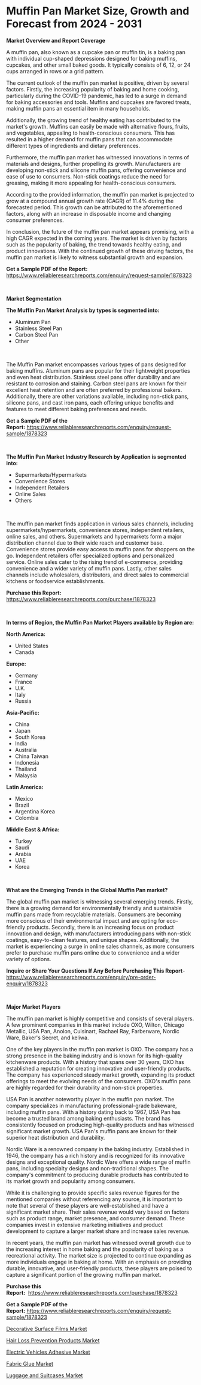 <p><h1>Muffin Pan Market Size, Growth and Forecast from 2024 - 2031</h1></p><p><strong>Market Overview and Report Coverage</strong></p>
<p><p>A muffin pan, also known as a cupcake pan or muffin tin, is a baking pan with individual cup-shaped depressions designed for baking muffins, cupcakes, and other small baked goods. It typically consists of 6, 12, or 24 cups arranged in rows or a grid pattern.</p><p>The current outlook of the muffin pan market is positive, driven by several factors. Firstly, the increasing popularity of baking and home cooking, particularly during the COVID-19 pandemic, has led to a surge in demand for baking accessories and tools. Muffins and cupcakes are favored treats, making muffin pans an essential item in many households.</p><p>Additionally, the growing trend of healthy eating has contributed to the market's growth. Muffins can easily be made with alternative flours, fruits, and vegetables, appealing to health-conscious consumers. This has resulted in a higher demand for muffin pans that can accommodate different types of ingredients and dietary preferences.</p><p>Furthermore, the muffin pan market has witnessed innovations in terms of materials and designs, further propelling its growth. Manufacturers are developing non-stick and silicone muffin pans, offering convenience and ease of use to consumers. Non-stick coatings reduce the need for greasing, making it more appealing for health-conscious consumers.</p><p>According to the provided information, the muffin pan market is projected to grow at a compound annual growth rate (CAGR) of 11.4% during the forecasted period. This growth can be attributed to the aforementioned factors, along with an increase in disposable income and changing consumer preferences.</p><p>In conclusion, the future of the muffin pan market appears promising, with a high CAGR expected in the coming years. The market is driven by factors such as the popularity of baking, the trend towards healthy eating, and product innovations. With the continued growth of these driving factors, the muffin pan market is likely to witness substantial growth and expansion.</p></p>
<p><strong>Get a Sample PDF of the Report:</strong> <a href="https://www.reliableresearchreports.com/enquiry/request-sample/1878323">https://www.reliableresearchreports.com/enquiry/request-sample/1878323</a></p>
<p>&nbsp;</p>
<p><strong>Market Segmentation</strong></p>
<p><strong>The Muffin Pan Market Analysis by types is segmented into:</strong></p>
<p><ul><li>Aluminum Pan</li><li>Stainless Steel Pan</li><li>Carbon Steel Pan</li><li>Other</li></ul></p>
<p>&nbsp;</p>
<p><p>The Muffin Pan market encompasses various types of pans designed for baking muffins. Aluminum pans are popular for their lightweight properties and even heat distribution. Stainless steel pans offer durability and are resistant to corrosion and staining. Carbon steel pans are known for their excellent heat retention and are often preferred by professional bakers. Additionally, there are other variations available, including non-stick pans, silicone pans, and cast iron pans, each offering unique benefits and features to meet different baking preferences and needs.</p></p>
<p><strong>Get a Sample PDF of the Report:</strong>&nbsp;<a href="https://www.reliableresearchreports.com/enquiry/request-sample/1878323">https://www.reliableresearchreports.com/enquiry/request-sample/1878323</a></p>
<p>&nbsp;</p>
<p><strong>The Muffin Pan Market Industry Research by Application is segmented into:</strong></p>
<p><ul><li>Supermarkets/Hypermarkets</li><li>Convenience Stores</li><li>Independent Retailers</li><li>Online Sales</li><li>Others</li></ul></p>
<p>&nbsp;</p>
<p><p>The muffin pan market finds application in various sales channels, including supermarkets/hypermarkets, convenience stores, independent retailers, online sales, and others. Supermarkets and hypermarkets form a major distribution channel due to their wide reach and customer base. Convenience stores provide easy access to muffin pans for shoppers on the go. Independent retailers offer specialized options and personalized service. Online sales cater to the rising trend of e-commerce, providing convenience and a wider variety of muffin pans. Lastly, other sales channels include wholesalers, distributors, and direct sales to commercial kitchens or foodservice establishments.</p></p>
<p><strong>Purchase this Report:</strong>&nbsp; <a href="https://www.reliableresearchreports.com/purchase/1878323">https://www.reliableresearchreports.com/purchase/1878323</a></p>
<p>&nbsp;</p>
<p><strong>In terms of Region, the Muffin Pan Market Players available by Region are:</strong></p>
<p>
    <p> <strong> North America: </strong>
        <ul>
            <li>United States</li>
            <li>Canada</li>
        </ul>
        </p> 
    <p> <strong> Europe: </strong>
        <ul>
            <li>Germany</li>
            <li>France</li>
            <li>U.K.</li>
            <li>Italy</li>
            <li>Russia</li>
        </ul>
        </p> 
    <p> <strong> Asia-Pacific: </strong>
        <ul>
            <li>China</li>
            <li>Japan</li>
            <li>South Korea</li>
            <li>India</li>
            <li>Australia</li>
            <li>China Taiwan</li>
            <li>Indonesia</li>
            <li>Thailand</li>
            <li>Malaysia</li>
        </ul>
        </p> 
    <p> <strong> Latin America: </strong>
        <ul>
            <li>Mexico</li>
            <li>Brazil</li>
            <li>Argentina Korea</li>
            <li>Colombia</li>
        </ul>
        </p> 
    <p> <strong> Middle East & Africa: </strong>
        <ul>
            <li>Turkey</li>
            <li>Saudi</li>
            <li>Arabia</li>
            <li>UAE</li>
            <li>Korea</li>
        </ul>
    </p>
    </p>
<p>&nbsp;</p>
<p><strong>What are the Emerging Trends in the Global Muffin Pan market?</strong></p>
<p><p>The global muffin pan market is witnessing several emerging trends. Firstly, there is a growing demand for environmentally friendly and sustainable muffin pans made from recyclable materials. Consumers are becoming more conscious of their environmental impact and are opting for eco-friendly products. Secondly, there is an increasing focus on product innovation and design, with manufacturers introducing pans with non-stick coatings, easy-to-clean features, and unique shapes. Additionally, the market is experiencing a surge in online sales channels, as more consumers prefer to purchase muffin pans online due to convenience and a wider variety of options.</p></p>
<p><strong>Inquire or Share Your Questions If Any Before Purchasing This Report</strong>- <a href="https://www.reliableresearchreports.com/enquiry/pre-order-enquiry/1878323">https://www.reliableresearchreports.com/enquiry/pre-order-enquiry/1878323</a></p>
<p>&nbsp;</p>
<p><strong>Major Market Players</strong></p>
<p><p>The muffin pan market is highly competitive and consists of several players. A few prominent companies in this market include OXO, Wilton, Chicago Metallic, USA Pan, Anolon, Cuisinart, Rachael Ray, Farberware, Nordic Ware, Baker's Secret, and keliwa.</p><p>One of the key players in the muffin pan market is OXO. The company has a strong presence in the baking industry and is known for its high-quality kitchenware products. With a history that spans over 30 years, OXO has established a reputation for creating innovative and user-friendly products. The company has experienced steady market growth, expanding its product offerings to meet the evolving needs of the consumers. OXO's muffin pans are highly regarded for their durability and non-stick properties.</p><p>USA Pan is another noteworthy player in the muffin pan market. The company specializes in manufacturing professional-grade bakeware, including muffin pans. With a history dating back to 1967, USA Pan has become a trusted brand among baking enthusiasts. The brand has consistently focused on producing high-quality products and has witnessed significant market growth. USA Pan's muffin pans are known for their superior heat distribution and durability.</p><p>Nordic Ware is a renowned company in the baking industry. Established in 1946, the company has a rich history and is recognized for its innovative designs and exceptional quality. Nordic Ware offers a wide range of muffin pans, including specialty designs and non-traditional shapes. The company's commitment to producing durable products has contributed to its market growth and popularity among consumers.</p><p>While it is challenging to provide specific sales revenue figures for the mentioned companies without referencing any source, it is important to note that several of these players are well-established and have a significant market share. Their sales revenue would vary based on factors such as product range, market presence, and consumer demand. These companies invest in extensive marketing initiatives and product development to capture a larger market share and increase sales revenue.</p><p>In recent years, the muffin pan market has witnessed overall growth due to the increasing interest in home baking and the popularity of baking as a recreational activity. The market size is projected to continue expanding as more individuals engage in baking at home. With an emphasis on providing durable, innovative, and user-friendly products, these players are poised to capture a significant portion of the growing muffin pan market.</p></p>
<p><strong>Purchase this Report:</strong>&nbsp;&nbsp;<a href="https://www.reliableresearchreports.com/purchase/1878323">https://www.reliableresearchreports.com/purchase/1878323</a></p>
<p></p>
<p><strong>Get a Sample PDF of the Report:</strong>&nbsp;<a href="https://www.reliableresearchreports.com/enquiry/request-sample/1878323">https://www.reliableresearchreports.com/enquiry/request-sample/1878323</a></p>
<p><p><a href="https://www.linkedin.com/pulse/decorative-surface-films-market-size-share-amp-trends-yfayc/">Decorative Surface Films Market</a></p><p><a href="https://github.com/AKSHATREPORTPRIME/Market-Research-Report-List-2/blob/main/hair-loss-prevention-products-market.md">Hair Loss Prevention Products Market</a></p><p><a href="https://www.linkedin.com/pulse/electric-vehicles-adhesive-market-research-report-unlocks-l91ac/">Electric Vehicles Adhesive Market</a></p><p><a href="https://www.linkedin.com/pulse/fabric-glue-market-size-growth-forecast-from-2023-2030-marqetview-uvjsf/">Fabric Glue Market</a></p><p><a href="https://github.com/Chiragrp26/Market-Research-Report-List-2/blob/main/luggage-and-suitcases-market.md">Luggage and Suitcases Market</a></p></p>